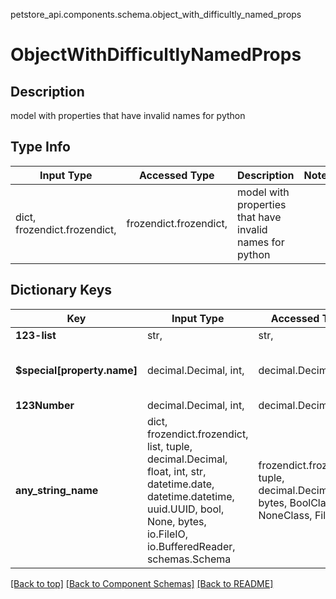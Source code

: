 petstore_api.components.schema.object_with_difficultly_named_props
# ObjectWithDifficultlyNamedProps

## Description
model with properties that have invalid names for python

## Type Info
Input Type | Accessed Type | Description | Notes
------------ | ------------- | ------------- | -------------
dict, frozendict.frozendict,  | frozendict.frozendict,  | model with properties that have invalid names for python |

## Dictionary Keys
Key | Input Type | Accessed Type | Description | Notes
------------ | ------------- | ------------- | ------------- | -------------
**123-list** | str,  | str,  |  |
**$special[property.name]** | decimal.Decimal, int,  | decimal.Decimal,   | [optional] value must be a 64 bit integer
**123Number** | decimal.Decimal, int,  | decimal.Decimal,   | [optional]
**any_string_name** | dict, frozendict.frozendict, list, tuple, decimal.Decimal, float, int, str, datetime.date, datetime.datetime, uuid.UUID, bool, None, bytes, io.FileIO, io.BufferedReader, schemas.Schema | frozendict.frozendict, tuple, decimal.Decimal, str, bytes, BoolClass, NoneClass, FileIO | any string name can be used but the value must be the correct type | [optional]

[[Back to top]](#top) [[Back to Component Schemas]](../../../README.md#Component-Schemas) [[Back to README]](../../../README.md)
